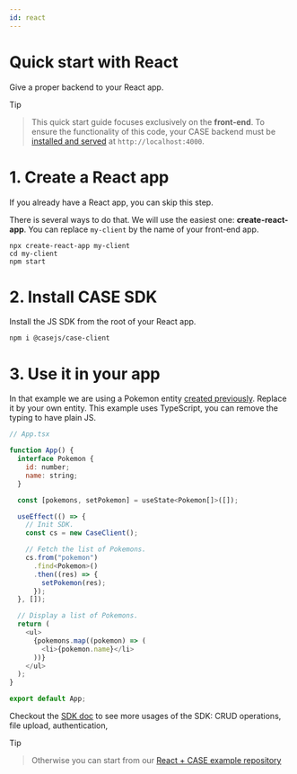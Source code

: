 ```yaml
---
id: react
---
```


# Quick start with React

Give a proper backend to your React app.

> [!Tip]

> This quick start guide focuses exclusively on the **front-end**. To ensure the functionality of this code, your CASE backend must be [installed and served](install.md) at `http://localhost:4000`.

# 1. Create a React app

If you already have a React app, you can skip this step.

There is several ways to do that. We will use the easiest one: **create-react-app**. You can replace `my-client` by the name of your front-end app.

```
npx create-react-app my-client
cd my-client
npm start
```

# 2. Install CASE SDK

Install the JS SDK from the root of your React app.

```
npm i @casejs/case-client
```

# 3. Use it in your app

In that example we are using a Pokemon entity [created previously](entities.md). Replace it by your own entity. This example uses TypeScript, you can remove the typing to have plain JS.

```js
// App.tsx

function App() {
  interface Pokemon {
    id: number;
    name: string;
  }

  const [pokemons, setPokemon] = useState<Pokemon[]>([]);

  useEffect(() => {
    // Init SDK.
    const cs = new CaseClient();

    // Fetch the list of Pokemons.
    cs.from("pokemon")
      .find<Pokemon>()
      .then((res) => {
        setPokemon(res);
      });
  }, []);

  // Display a list of Pokemons.
  return (
    <ul>
      {pokemons.map((pokemon) => (
        <li>{pokemon.name}</li>
      ))}
    </ul>
  );
}

export default App;
```

Checkout the [SDK doc](connect.md) to see more usages of the SDK: CRUD operations, file upload, authentication,

> [!Tip]

> Otherwise you can start from our [React + CASE example repository](https://github.com/casejs/front-end-starters)
